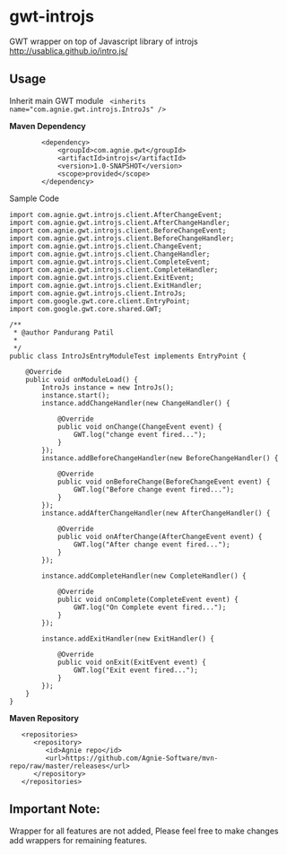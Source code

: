 gwt-introjs
===========


   GWT wrapper on top of Javascript library of introjs http://usablica.github.io/intro.js/
   
**Usage**
--------
Inherit main GWT module ```	<inherits name="com.agnie.gwt.introjs.IntroJs" />```

**Maven Dependency**
```
		<dependency>
			<groupId>com.agnie.gwt</groupId>
			<artifactId>introjs</artifactId>
			<version>1.0-SNAPSHOT</version>
			<scope>provided</scope>
		</dependency>
```

Sample Code

```
import com.agnie.gwt.introjs.client.AfterChangeEvent;
import com.agnie.gwt.introjs.client.AfterChangeHandler;
import com.agnie.gwt.introjs.client.BeforeChangeEvent;
import com.agnie.gwt.introjs.client.BeforeChangeHandler;
import com.agnie.gwt.introjs.client.ChangeEvent;
import com.agnie.gwt.introjs.client.ChangeHandler;
import com.agnie.gwt.introjs.client.CompleteEvent;
import com.agnie.gwt.introjs.client.CompleteHandler;
import com.agnie.gwt.introjs.client.ExitEvent;
import com.agnie.gwt.introjs.client.ExitHandler;
import com.agnie.gwt.introjs.client.IntroJs;
import com.google.gwt.core.client.EntryPoint;
import com.google.gwt.core.shared.GWT;

/**
 * @author Pandurang Patil
 *
 */
public class IntroJsEntryModuleTest implements EntryPoint {

    @Override
    public void onModuleLoad() {
        IntroJs instance = new IntroJs();
        instance.start();
        instance.addChangeHandler(new ChangeHandler() {

            @Override
            public void onChange(ChangeEvent event) {
                GWT.log("change event fired...");
            }
        });
        instance.addBeforeChangeHandler(new BeforeChangeHandler() {

            @Override
            public void onBeforeChange(BeforeChangeEvent event) {
                GWT.log("Before change event fired...");
            }
        });
        instance.addAfterChangeHandler(new AfterChangeHandler() {

            @Override
            public void onAfterChange(AfterChangeEvent event) {
                GWT.log("After change event fired...");
            }
        });

        instance.addCompleteHandler(new CompleteHandler() {

            @Override
            public void onComplete(CompleteEvent event) {
                GWT.log("On Complete event fired...");
            }
        });

        instance.addExitHandler(new ExitHandler() {

            @Override
            public void onExit(ExitEvent event) {
                GWT.log("Exit event fired...");
            }
        });
    }
}
```


**Maven Repository**

```
   <repositories>
      <repository>
         <id>Agnie repo</id>
         <url>https://github.com/Agnie-Software/mvn-repo/raw/master/releases</url>
      </repository>
   </repositories>
```

**Important Note:** 
------
Wrapper for all features are not added, Please feel free to make changes add wrappers for remaining features.

